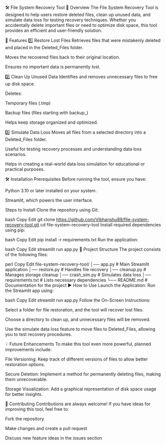 🛠️ File System Recovery Tool
📌 Overview
The File System Recovery Tool is designed to help users restore deleted files, clean up unused data, and simulate data loss for testing recovery techniques. Whether you accidentally delete important files or need to optimize disk space, this tool provides an efficient and user-friendly solution.

🚀 Features
1️⃣ Restore Lost Files
Retrieves files that were mistakenly deleted and placed in the Deleted_Files folder.

Moves the recovered files back to their original location.

Ensures no important data is permanently lost.

2️⃣ Clean Up Unused Data
Identifies and removes unnecessary files to free up disk space.

Deletes:

Temporary files (.tmp)

Backup files (files starting with backup_)

Helps keep storage organized and optimized.

3️⃣ Simulate Data Loss
Moves all files from a selected directory into a Deleted_Files folder.

Useful for testing recovery processes and understanding data loss scenarios.

Helps in creating a real-world data loss simulation for educational or practical purposes.

🛠️ Installation
Prerequisites
Before running the tool, ensure you have:

Python 3.10 or later installed on your system.

Streamlit, which powers the user interface.

Steps to Install
Clone the repository using Git:

bash
Copy
Edit
git clone https://github.com/Vibhanshu89/file-system-recovery-tool.git
cd file-system-recovery-tool
Install required dependencies using pip:

bash
Copy
Edit
pip install -r requirements.txt
Run the application:

bash
Copy
Edit
streamlit run app.py
📂 Project Structure
The project consists of the following files:

perl
Copy
Edit
file-system-recovery-tool/
│── app.py                 # Main Streamlit application
│── restore.py             # Handles file recovery
│── cleanup.py             # Manages storage cleanup
│── crash_sim.py           # Simulates data loss
│── requirements.txt       # Lists necessary dependencies
└── README.md              # Documentation for the project
▶️ How to Use
Launch the Application:
Run the Streamlit app using:

bash
Copy
Edit
streamlit run app.py
Follow the On-Screen Instructions:

Select a folder for file restoration, and the tool will recover lost files.

Choose a directory to clean up, and unnecessary files will be removed.

Use the simulate data loss feature to move files to Deleted_Files, allowing you to test recovery procedures.

💡 Future Enhancements
To make this tool even more powerful, planned improvements include:

File Versioning: Keep track of different versions of files to allow better restoration options.

Secure Deletion: Implement a method for permanently deleting files, making them unrecoverable.

Storage Visualization: Add a graphical representation of disk space usage for better insights.

🤝 Contributing
Contributions are always welcome! If you have ideas for improving this tool, feel free to:

Fork the repository

Make changes and create a pull request

Discuss new feature ideas in the issues section